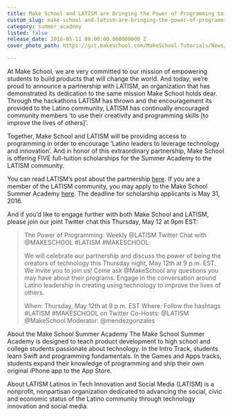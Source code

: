 ```yaml
---
title: Make School and LATISM are Bringing the Power of Programming to Latino Students
custom_slug: make-school-and-latism-are-bringing-the-power-of-programming-to-latino-students
category: summer_academy
listed: false
release_date: 2016-05-11 00:00:00.000000000 Z
cover_photo_path: https://git.makeschool.com/MakeSchool-Tutorials/News/29d051ed19836a403812a45a5db83e6ad62c511d//95503390-7b07-4561-b228-c3e3c8292bf3/cover_photo.jpeg

---
```

At Make School, we are very committed to our mission of empowering students to build products that will change the world. And today, we’re proud to announce a partnership with LATISM, an organization that has demonstrated its dedication to the same mission Make School holds dear. Through the hackathons LATISM has thrown and the encouragement its provided to the Latino community, LATISM has continually encouraged community members ‘to use their creativity and programming skills [to improve the lives of others]’.

Together, Make School and LATISM will be providing access to programming in order to encourage ‘Latino leaders to leverage technology and innovation’. And in honor of this extraordinary partnership, Make School is offering FIVE full-tuition scholarships for the Summer Academy to the LATISM community.

You can read LATISM’s post about the partnership [here](http://latism.org/bringing-the-power-of-programming-to-latino-students-with-make-school/). If you are a member of the LATISM community, you may apply to the Make School Summer Academy [here](http://make.sc/latism). The deadline for scholarship applicants is May 31, 2016.

And if you’d like to engage further with both Make School and LATISM, please join our joint Twitter chat this Thursday, May 12 at 9pm EST:

>The Power of Programming: Weekly @LATISM Twitter Chat with @MAKESCHOOL #LATISM #MAKESCHOOL
> 
>We will celebrate our partnership and discuss the power of being the creators of technology this Thursday night, May 12th at 9 p.m. EST. We invite you to join us! Come ask @MakeSchool any questions you may have about their programs. Engage in the conversation around Latino leadership in creating using technology to improve the lives of others.
>
>When: Thursday, May 12th at 9 p.m. EST
>Where: Follow the hashtags #LATISM #MAKESCHOOL on Twitter
>Co-Hosts: @LATISM @MakeSchool
>Moderator: @mendezgonzales

About the Make School Summer Academy
The Make School Summer Academy is designed to teach product development to high school and college students passionate about technology. In the Intro Track, students learn Swift and programming fundamentals. In the Games and Apps tracks, students expand their knowledge of programming and ship their own original iPhone app to the App Store.

About LATISM
Latinos in Tech Innovation and Social Media (LATISM) is a nonprofit, nonpartisan organization dedicated to advancing the social, civic and economic status of the Latino community through technology innovation and social media.